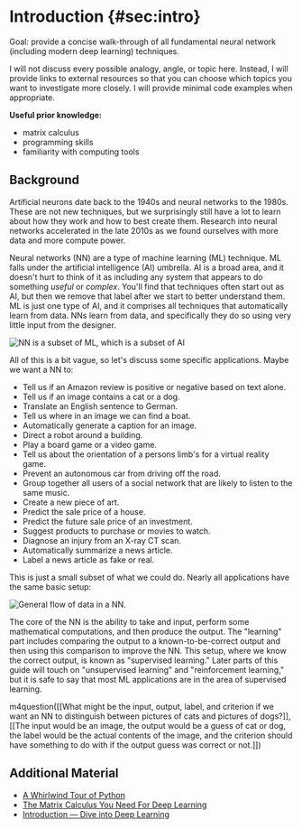 # Introduction {#sec:intro}

Goal: provide a concise walk-through of all fundamental neural network (including modern deep learning) techniques.

I will not discuss every possible analogy, angle, or topic here. Instead, I will provide links to external resources so that you can choose which topics you want to investigate more closely. I will provide minimal code examples when appropriate.

**Useful prior knowledge:**

- matrix calculus
- programming skills
- familiarity with computing tools

## Background

Artificial neurons date back to the 1940s and neural networks to the 1980s. These are not new techniques, but we surprisingly still have a lot to learn about how they work and how to best create them. Research into neural networks accelerated in the late 2010s as we found ourselves with more data and more compute power.

Neural networks (NN) are a type of machine learning (ML) technique. ML falls under the artificial intelligence (AI) umbrella. AI is a broad area, and it doesn't hurt to think of it as including any system that appears to do something *useful* or *complex*. You'll find that techniques often start out as AI, but then we remove that label after we start to better understand them. ML is just one type of AI, and it comprises all techniques that automatically learn from data. NNs learn from data, and specifically they do so using very little input from the designer.

![NN is a subset of ML, which is a subset of AI](img/AI.svg)

All of this is a bit vague, so let's discuss some specific applications. Maybe we want a NN to:

- Tell us if an Amazon review is positive or negative based on text alone.
- Tell us if an image contains a cat or a dog.
- Translate an English sentence to German.
- Tell us where in an image we can find a boat.
- Automatically generate a caption for an image.
- Direct a robot around a building.
- Play a board game or a video game.
- Tell us about the orientation of a persons limb's for a virtual reality game.
- Prevent an autonomous car from driving off the road.
- Group together all users of a social network that are likely to listen to the same music.
- Create a new piece of art.
- Predict the sale price of a house.
- Predict the future sale price of an investment.
- Suggest products to purchase or movies to watch.
- Diagnose an injury from an X-ray CT scan.
- Automatically summarize a news article.
- Label a news article as fake or real.

This is just a small subset of what we could do. Nearly all applications have the same basic setup:

![General flow of data in a NN.](img/MLProgram.svg)

The core of the NN is the ability to take and input, perform some mathematical computations, and then produce the output. The "learning" part includes comparing the output to a known-to-be-correct output and then using this comparison to improve the NN. This setup, where we know the correct output, is known as "supervised learning." Later parts of this guide will touch on "unsupervised learning" and "reinforcement learning," but it is safe to say that most ML applications are in the area of supervised learning.

m4question([[What might be the input, output, label, and criterion if we want an NN to distinguish between pictures of cats and pictures of dogs?]], [[The input would be an image, the output would be a guess of cat or dog, the label would be the actual contents of the image, and the criterion should have something to do with if the output guess was correct or not.]])

## Additional Material

- [A Whirlwind Tour of Python](https://github.com/jakevdp/WhirlwindTourOfPython "A Whirlwind Tour of Python")
- [The Matrix Calculus You Need For Deep Learning](https://explained.ai/matrix-calculus/)
- [Introduction — Dive into Deep Learning](https://d2l.ai/chapter_introduction/index.html "Introduction — Dive into Deep Learning")
